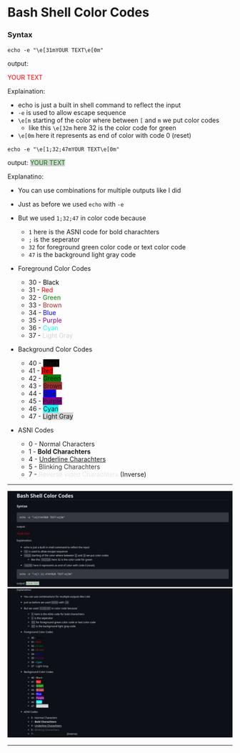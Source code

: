 # Bash Shell Color Codes

### Syntax
```
echo -e "\e[31mYOUR TEXT\e[0m"
```
output:
<p style='color:red'>YOUR TEXT</p>

Explaination:

- echo is just a built in shell command to reflect the input
- `-e` is used to allow escape sequence
- `\e[m` starting of the color where between `[`  and `m` we put color codes
    - like this `\e[32m` here 32 is the color code for green
- `\e[0m` here it represents as end of color with code 0 (reset)

```
echo -e "\e[1;32;47mYOUR TEXT\e[0m"
```
output: <span style='background-color:lightgray; color:green;'>YOUR TEXT</span>

Explanatino:
- You can use combinations for multiple outputs like I did
- Just as before we used `echo` with `-e`
- But we used `1;32;47` in color code because
    - `1` here is the ASNI code for bold charachters
    - `;` is the seperator
    - `32` for foreground green color code or text color code
    - `47` is the background light gray code

- Foreground Color Codes
    - 30 - <span style='color:black'>Black</span>
    - 31 - <span style='color:red'>Red</span>
    - 32 - <span style='color:green'>Green</span>
    - 33 - <span style='color:brown'>Brown</span>
    - 34 - <span style='color:blue'>Blue</span>
    - 35 - <span style='color:purple'>Purple</span>
    - 36 - <span style='color:cyan'>Cyan</span>
    - 37 - <span style='color:lightgray'>Light Gray</span>

- Background Color Codes
    - 40 - <span style='background-color:black'>Black</span>
    - 41 - <span style='background-color:red'>Red</span>
    - 42 - <span style='background-color:green'>Green</span>
    - 43 - <span style='background-color:brown'>Brown</span>
    - 44 - <span style='background-color:blue'>Blue</span>
    - 45 - <span style='background-color:purple'>Purple</span>
    - 46 - <span style='background-color:cyan'>Cyan</span>
    - 47 - <span style='background-color:lightgray'>Light Gray</span>

  <style>
    @keyframes blink {
      50% {
        opacity: 0;
      }
    }
  </style>

- ASNI Codes
    - 0 - Normal Characters
    - 1 - <span style='font-weight:bold'>Bold Charachters</span>
    - 4 - <span style='text-decoration:underline'>Underline Charachters</span>
    - 5 - <span style='animation: blink 1s infinite;'>Blinking Charachters</span>
    - 7 - <span style='filter:invert(1)'>Reverse video Charachters</span> (Inverse)

***

<img src="./screenshots/ss1.png" alt="example screenshot 1">
<img src="./screenshots/ss2.png" alt="example screenshot 1">

***
